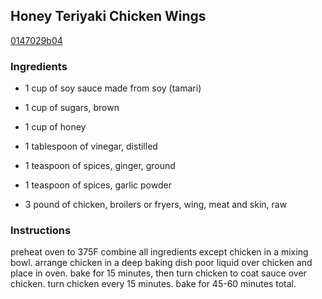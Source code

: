 ## Honey Teriyaki Chicken Wings

[0147029b04](https://cookpad.com/us/recipes/337353-honey-teriyaki-chicken-wings)

### Ingredients

 - 1 cup of soy sauce made from soy (tamari)

 - 1 cup of sugars, brown

 - 1 cup of honey

 - 1 tablespoon of vinegar, distilled

 - 1 teaspoon of spices, ginger, ground

 - 1 teaspoon of spices, garlic powder

 - 3 pound of chicken, broilers or fryers, wing, meat and skin, raw

### Instructions

preheat oven to 375F combine all ingredients except chicken in a mixing bowl. arrange chicken in a deep baking dish poor liquid over chicken and place in oven. bake for 15 minutes, then turn chicken to coat sauce over chicken. turn chicken every 15 minutes. bake for 45-60 minutes total.